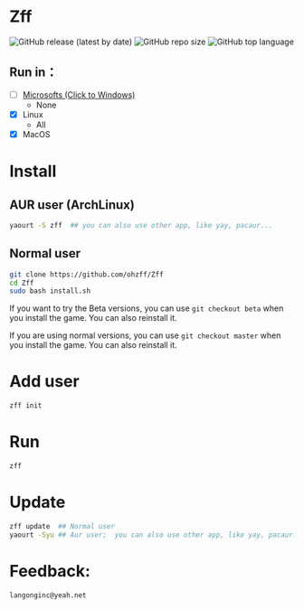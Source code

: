 # Zff

![GitHub release (latest by date)](https://img.shields.io/github/v/release/langong-dev/Zff?logo=Github)
![GitHub repo size](https://img.shields.io/github/repo-size/langong-dev/Zff)
![GitHub top language](https://img.shields.io/github/languages/top/langong-dev/Zff)

## Run in：

- [ ] [Microsofts (Click to Windows)](https://github.com/langong-dev/Zff-Win.git)
  - None
- [x] Linux
  - All
- [x] MacOS

# Install

## AUR user (ArchLinux)

```bash
yaourt -S zff  ## you can also use other app, like yay, pacaur...
```

## Normal user

```bash
git clone https://github.com/ohzff/Zff
cd Zff
sudo bash install.sh
```

If you want to try the Beta versions, you can use `git checkout beta` when you install the game. You can also reinstall it.

If you are using normal versions, you can use `git checkout master` when you install the game. You can also reinstall it.

# Add user

```bash
zff init
```

# Run

```bash
zff
```

# Update

```bash
zff update  ## Normal user
yaourt -Syu ## Aur user;  you can also use other app, like yay, pacaur...
```

# Feedback: 

```langonginc@yeah.net```
